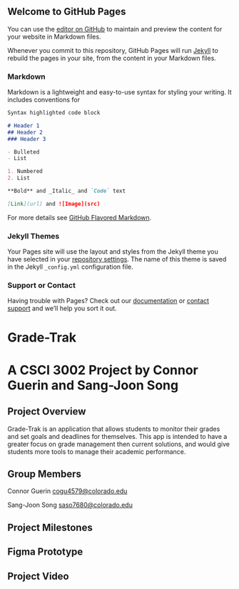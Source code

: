 ## Welcome to GitHub Pages

You can use the [editor on GitHub](https://github.com/Connmann/CSCI3002_Grade-Trak/edit/master/index.md) to maintain and preview the content for your website in Markdown files.

Whenever you commit to this repository, GitHub Pages will run [Jekyll](https://jekyllrb.com/) to rebuild the pages in your site, from the content in your Markdown files.

### Markdown

Markdown is a lightweight and easy-to-use syntax for styling your writing. It includes conventions for

```markdown
Syntax highlighted code block

# Header 1
## Header 2
### Header 3

- Bulleted
- List

1. Numbered
2. List

**Bold** and _Italic_ and `Code` text

[Link](url) and ![Image](src)
```

For more details see [GitHub Flavored Markdown](https://guides.github.com/features/mastering-markdown/).

### Jekyll Themes

Your Pages site will use the layout and styles from the Jekyll theme you have selected in your [repository settings](https://github.com/Connmann/CSCI3002_Grade-Trak/settings). The name of this theme is saved in the Jekyll `_config.yml` configuration file.

### Support or Contact

Having trouble with Pages? Check out our [documentation](https://help.github.com/categories/github-pages-basics/) or [contact support](https://github.com/contact) and we’ll help you sort it out.

# Grade-Trak
# A CSCI 3002 Project by Connor Guerin and Sang-Joon Song

## Project Overview

Grade-Trak is an application that allows students to monitor their grades and set goals and deadlines for themselves. This app is intended to have a greater focus on grade management then current solutions, and would give students more tools to manage their academic performance.

## Group Members
Connor Guerin
cogu4579@colorado.edu

Sang-Joon Song
saso7680@colorado.edu

## Project Milestones

## Figma Prototype

## Project Video
